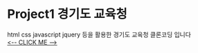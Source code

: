 # Project1 경기도 교육청
html
css
javascript
jquery
등을 활용한 경기도 교육청 클론코딩 입니다
<br/>
<a href="https://biainthew.github.io/Project1_Gyunggi_office_of_education/"><-- CLICK ME --></a>
